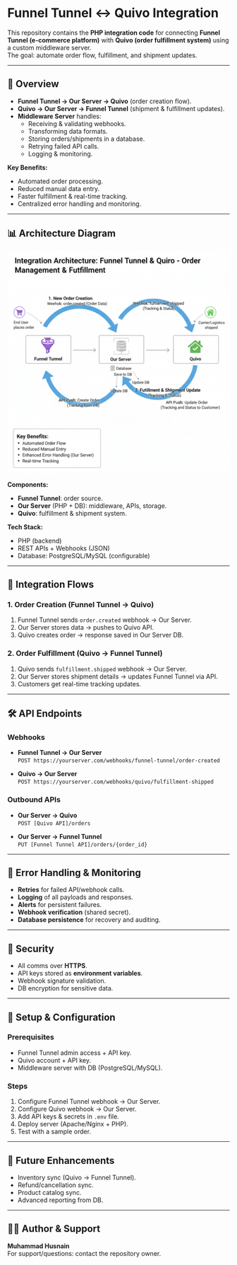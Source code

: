 # Funnel Tunnel ↔ Quivo Integration

This repository contains the **PHP integration code** for connecting **Funnel Tunnel (e-commerce platform)** with **Quivo (order fulfillment system)** using a custom middleware server.  
The goal: automate order flow, fulfillment, and shipment updates.

---

## 📌 Overview
- **Funnel Tunnel → Our Server → Quivo** (order creation flow).
- **Quivo → Our Server → Funnel Tunnel** (shipment & fulfillment updates).
- **Middleware Server** handles:
  - Receiving & validating webhooks.
  - Transforming data formats.
  - Storing orders/shipments in a database.
  - Retrying failed API calls.
  - Logging & monitoring.

**Key Benefits:**
- Automated order processing.
- Reduced manual data entry.
- Faster fulfillment & real-time tracking.
- Centralized error handling and monitoring.

---

## 📊 Architecture Diagram
![Integration Architecture](architecture.png)



**Components:**
- **Funnel Tunnel**: order source.
- **Our Server** (PHP + DB): middleware, APIs, storage.
- **Quivo**: fulfillment & shipment system.

**Tech Stack:**
- PHP (backend)
- REST APIs + Webhooks (JSON)
- Database: PostgreSQL/MySQL (configurable)

---

## 🔄 Integration Flows

### 1. Order Creation (Funnel Tunnel → Quivo)
1. Funnel Tunnel sends `order.created` webhook → Our Server.
2. Our Server stores data → pushes to Quivo API.
3. Quivo creates order → response saved in Our Server DB.

### 2. Order Fulfillment (Quivo → Funnel Tunnel)
1. Quivo sends `fulfillment.shipped` webhook → Our Server.
2. Our Server stores shipment details → updates Funnel Tunnel via API.
3. Customers get real-time tracking updates.

---

## 🛠 API Endpoints

### Webhooks
- **Funnel Tunnel → Our Server**  
  `POST https://yourserver.com/webhooks/funnel-tunnel/order-created`

- **Quivo → Our Server**  
  `POST https://yourserver.com/webhooks/quivo/fulfillment-shipped`

### Outbound APIs
- **Our Server → Quivo**  
  `POST [Quivo API]/orders`

- **Our Server → Funnel Tunnel**  
  `PUT [Funnel Tunnel API]/orders/{order_id}`

---

## 🚨 Error Handling & Monitoring
- **Retries** for failed API/webhook calls.
- **Logging** of all payloads and responses.
- **Alerts** for persistent failures.
- **Webhook verification** (shared secret).
- **Database persistence** for recovery and auditing.

---

## 🔐 Security
- All comms over **HTTPS**.
- API keys stored as **environment variables**.
- Webhook signature validation.
- DB encryption for sensitive data.

---

## 🚀 Setup & Configuration

### Prerequisites
- Funnel Tunnel admin access + API key.
- Quivo account + API key.
- Middleware server with DB (PostgreSQL/MySQL).

### Steps
1. Configure Funnel Tunnel webhook → Our Server.
2. Configure Quivo webhook → Our Server.
3. Add API keys & secrets in `.env` file.
4. Deploy server (Apache/Nginx + PHP).
5. Test with a sample order.

---

## 🔮 Future Enhancements
- Inventory sync (Quivo → Funnel Tunnel).  
- Refund/cancellation sync.  
- Product catalog sync.  
- Advanced reporting from DB.  

---

## 👨‍💻 Author & Support
**Muhammad Husnain**  
For support/questions: contact the repository owner.
